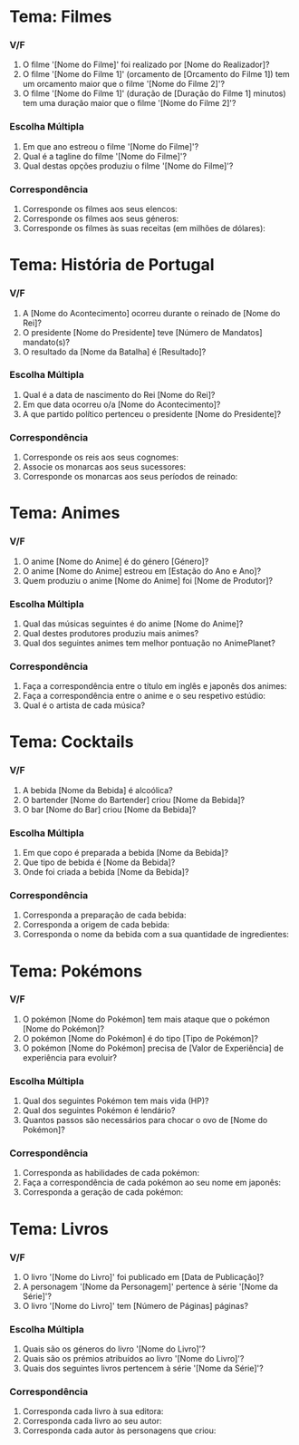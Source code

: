 # Tema: Filmes

### V/F

1. O filme '[Nome do Filme]' foi realizado por [Nome do Realizador]?
2. O filme '[Nome do Filme 1]' (orcamento de [Orcamento do Filme 1]) tem um orcamento maior que o filme '[Nome do Filme 2]'?
3. O filme '[Nome do Filme 1]' (duração de [Duração do Filme 1] minutos) tem uma duração maior que o filme '[Nome do Filme 2]'?

### Escolha Múltipla

1. Em que ano estreou o filme '[Nome do Filme]'?
2. Qual é a tagline do filme '[Nome do Filme]'?
3. Qual destas opções produziu o filme '[Nome do Filme]'?

### Correspondência

1. Corresponde os filmes aos seus elencos:
2. Corresponde os filmes aos seus géneros:
3. Corresponde os filmes às suas receitas (em milhões de dólares):

# Tema: História de Portugal

### V/F

1. A [Nome do Acontecimento] ocorreu durante o reinado de [Nome do Rei]?
2. O presidente [Nome do Presidente] teve [Número de Mandatos] mandato(s)?
3. O resultado da [Nome da Batalha] é [Resultado]?

### Escolha Múltipla

1. Qual é a data de nascimento do Rei [Nome do Rei]?
2. Em que data ocorreu o/a [Nome do Acontecimento]?
3. A que partido político pertenceu o presidente [Nome do Presidente]?

### Correspondência

1. Corresponde os reis aos seus cognomes:
2. Associe os monarcas aos seus sucessores:
3. Corresponde os monarcas aos seus períodos de reinado:

# Tema: Animes

### V/F

1. O anime [Nome do Anime] é do género [Género]?
2. O anime [Nome do Anime] estreou em [Estação do Ano e Ano]?
3. Quem produziu o anime [Nome do Anime] foi [Nome de Produtor]?

### Escolha Múltipla

1. Qual das músicas seguintes é do anime [Nome do Anime]?
2. Qual destes produtores produziu mais animes?
3. Qual dos seguintes animes tem melhor pontuação no AnimePlanet?

### Correspondência

1. Faça a correspondência entre o título em inglês e japonês dos animes:
2. Faça a correspondência entre o anime e o seu respetivo estúdio:
3. Qual é o artista de cada música?

# Tema: Cocktails

### V/F

1. A bebida [Nome da Bebida] é alcoólica?
2. O bartender [Nome do Bartender] criou [Nome da Bebida]?
3. O bar [Nome do Bar] criou [Nome da Bebida]?

### Escolha Múltipla

1. Em que copo é preparada a bebida [Nome da Bebida]?
2. Que tipo de bebida é [Nome da Bebida]?
3. Onde foi criada a bebida [Nome da Bebida]?

### Correspondência

1. Corresponda a preparação de cada bebida:
2. Corresponda a origem de cada bebida:
3. Corresponda o nome da bebida com a sua quantidade de ingredientes:

# Tema: Pokémons

### V/F

1. O pokémon [Nome do Pokémon] tem mais ataque que o pokémon [Nome do Pokémon]?
2. O pokémon [Nome do Pokémon] é do tipo [Tipo de Pokémon]?
3. O pokémon [Nome do Pokémon] precisa de [Valor de Experiência] de experiência para evoluir?

### Escolha Múltipla

1. Qual dos seguintes Pokémon tem mais vida (HP)?
2. Qual dos seguintes Pokémon é lendário?
3. Quantos passos são necessários para chocar o ovo de [Nome do Pokémon]?

### Correspondência

1. Corresponda as habilidades de cada pokémon:
2. Faça a correspondência de cada pokémon ao seu nome em japonês:
3. Corresponda a geração de cada pokémon:

# Tema: Livros

### V/F

1. O livro '[Nome do Livro]' foi publicado em [Data de Publicação]?
2. A personagem '[Nome da Personagem]' pertence à série '[Nome da Série]'?
3. O livro '[Nome do Livro]' tem [Número de Páginas] páginas?

### Escolha Múltipla

1. Quais são os géneros do livro '[Nome do Livro]'?
2. Quais são os prémios atribuídos ao livro '[Nome do Livro]'?
3. Quais dos seguintes livros pertencem à série '[Nome da Série]'?

### Correspondência

1. Corresponda cada livro à sua editora:
2. Corresponda cada livro ao seu autor:
3. Corresponda cada autor às personagens que criou:
